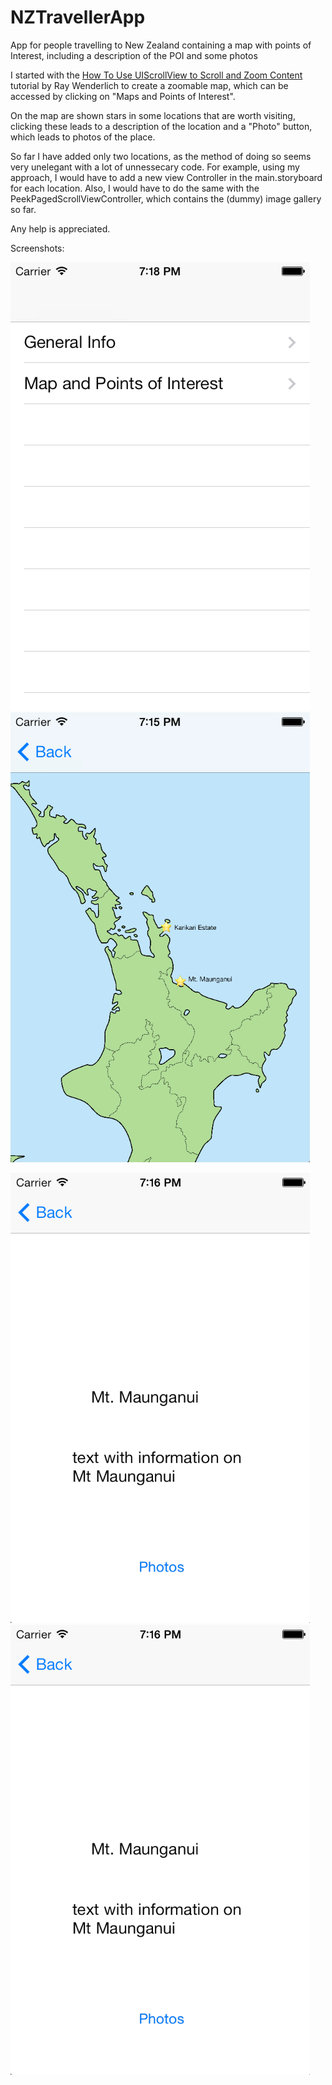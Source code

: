 NZTravellerApp
==============

App for people travelling to New Zealand containing a map with points of Interest, including a description of the POI and some photos


I started with the [How To Use UIScrollView to Scroll and Zoom Content](http://www.raywenderlich.com/10518/) tutorial by Ray Wenderlich to create a zoomable map, which can be accessed by clicking on "Maps and Points of Interest".


On the map are shown stars in some locations that are worth visiting, clicking these leads to a description of the location and a "Photo" button, which leads to photos of the place.

So far I have added only two locations, as the method of doing so seems very unelegant with a lot of unnessecary code.
For example, using my approach, I would have to add a new view Controller in the main.storyboard for each location. Also, I would have to do the same with the PeekPagedScrollViewController, which contains the (dummy) image gallery so far.

Any help is appreciated.

Screenshots:

![First View](screenshots/first.png "First View is a TableView") ![Map](screenshots/map.png "Scrollable Map with clickable Stars")

![Information](screenshots/information.png "Clicking the Star leads to info on POI") ![Photos](screenshots/information.png "Photo Gallery")

